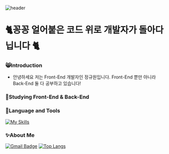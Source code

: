 ![header](https://capsule-render.vercel.app/api?type=waving&color=timeGradient&text=Welcome%20to%20Kyuwon's%20GitHub%20👋&animation=twinkling&fontSize=33&fontAlignY=40&fontAlign=70&height=250)

# 🐈꽁꽁 얼어붙은 코드 위로 개발자가 돌아다닙니다 🐈

### 😸Introduction
- 안녕하세요 저는 Front-End 개발자인 정규원입니다. Front-End 뿐만 아니라 Back-End 둘 다 공부하고 있습니다! <br>

### 📝Studying Front-End & Back-End <br>
  
### 📌Language and Tools
[![My Skills](https://skillicons.dev/icons?i=js,html,css,py,eclipse,java,mysql,spring,vscode)](https://skillicons.dev) <br>

### ✨About Me 
[![Gmail Badge](https://img.shields.io/badge/Gmail-d14836?style=flat-square&logo=Gmail&logoColor=white&link=mailto:sxbehs93@gmail.com)](sxbehs93@gmail.com) [![Top Langs](https://github-readme-stats.vercel.app/api/top-langs/?username=JungKyuwonnn)](https://github.com/anuraghazra/github-readme-stats)
